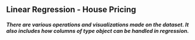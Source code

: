## Linear Regression - House Pricing

##### There are various operations and visualizations made on the dataset. It also includes how columns of type object can be handled in regression.
